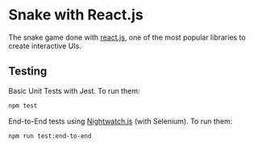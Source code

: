 Snake with React.js
==========

The snake game done with [react.js](https://reactjs.org/), one of the most popular libraries to create interactive UIs.


Testing
-----

Basic Unit Tests with Jest.
To run them:
```bash
npm test
```

End-to-End tests using [Nightwatch.js](http://nightwatchjs.org/) (with Selenium).
To run them:
```bash
npm run test:end-to-end
```
